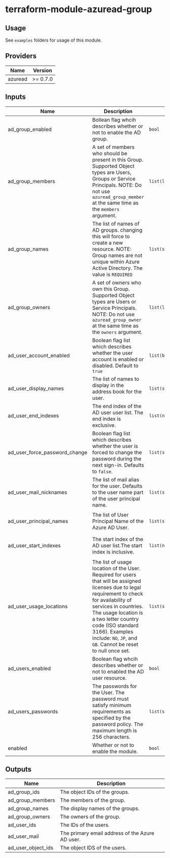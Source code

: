 # terraform-module-azuread-group

## Usage
See `examples` folders for usage of this module.

<!-- BEGINNING OF PRE-COMMIT-TERRAFORM DOCS HOOK -->
## Providers

| Name | Version |
|------|---------|
| azuread | >= 0.7.0 |

## Inputs

| Name | Description | Type | Default | Required |
|------|-------------|------|---------|:-----:|
| ad\_group\_enabled | Bollean flag whcih describes whether or not to enable the AD group. | `bool` | `false` | no |
| ad\_group\_members | A set of members who should be present in this Group. Supported Object types are Users, Groups or Service Principals. NOTE: Do not use `azuread_group_member` at the same time as the `members` argument. | `list(list(string))` | <pre>[<br>  null<br>]</pre> | no |
| ad\_group\_names | The list of names of AD groups. changing this will force to create a new resource. NOTE: Group names are not unique within Azure Active Directory. The value is `REQUIRED` | `list(string)` | <pre>[<br>  ""<br>]</pre> | no |
| ad\_group\_owners | A set of owners who own this Group. Supported Object types are Users or Service Principals. NOTE: Do not use `azuread_group_owner` at the same time as the `owners` argument. | `list(list(string))` | <pre>[<br>  null<br>]</pre> | no |
| ad\_user\_account\_enabled | Boolean flag list which describes whether the user account is enabled or disabled. Default to `true` | `list(bool)` | <pre>[<br>  true<br>]</pre> | no |
| ad\_user\_display\_names | The list of names to display in the address book for the user. | `list(string)` | <pre>[<br>  ""<br>]</pre> | no |
| ad\_user\_end\_indexes | The end index of the AD user user list. The end index is exclusive. | `list(number)` | `[]` | no |
| ad\_user\_force\_password\_change | Boolean flag list which describes whether the user is forced to change the password during the next sign-in. Defaults to `false`. | `list(string)` | <pre>[<br>  false<br>]</pre> | no |
| ad\_user\_mail\_nicknames | The list of mail alias for the user. Defaults to the user name part of the user principal name. | `list(string)` | <pre>[<br>  ""<br>]</pre> | no |
| ad\_user\_principal\_names | The list of User Principal Name of the Azure AD User. | `list(string)` | <pre>[<br>  ""<br>]</pre> | no |
| ad\_user\_start\_indexes | The start index of the AD user list.The start index is inclusive. | `list(number)` | <pre>[<br>  0<br>]</pre> | no |
| ad\_user\_usage\_locations | The list of usage location of the User. Required for users that will be assigned licenses due to legal requirement to check for availability of services in countries. The usage location is a two letter country code (ISO standard 3166). Examples include: `NO`, `JP`, and `GB`. Cannot be reset to null once set. | `list(string)` | <pre>[<br>  "CA"<br>]</pre> | no |
| ad\_users\_enabled | Boolean flag whcih describes whether or not to enabled the AD user resource. | `bool` | `false` | no |
| ad\_users\_passwords | The passwords for the User. The password must satisfy minimum requirements as specified by the password policy. The maximum length is 256 characters. | `list(string)` | <pre>[<br>  ""<br>]</pre> | no |
| enabled | Whether or not to enable the module. | `bool` | `true` | no |

## Outputs

| Name | Description |
|------|-------------|
| ad\_group\_ids | The object IDs of the groups. |
| ad\_group\_members | The members of the group. |
| ad\_group\_names | The display names of the groups. |
| ad\_group\_owners | The owners of the group. |
| ad\_user\_ids | The IDs of the users. |
| ad\_user\_mail | The primary email address of the Azure AD user. |
| ad\_user\_object\_ids | The object IDS of the users. |

<!-- END OF PRE-COMMIT-TERRAFORM DOCS HOOK -->
